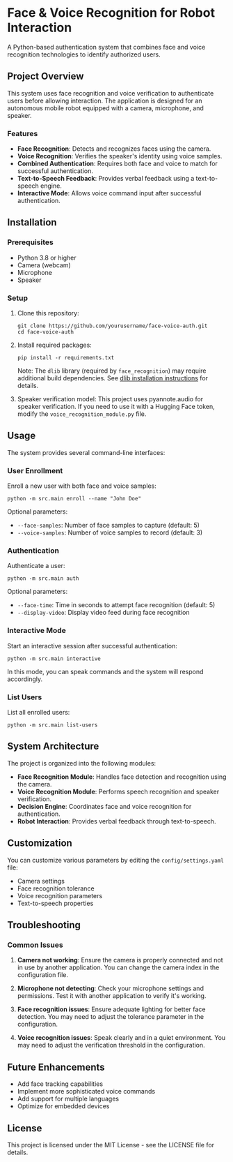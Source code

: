 # Face & Voice Recognition for Robot Interaction

A Python-based authentication system that combines face and voice recognition technologies to identify authorized users.

## Project Overview

This system uses face recognition and voice verification to authenticate users before allowing interaction. The application is designed for an autonomous mobile robot equipped with a camera, microphone, and speaker.

### Features

- **Face Recognition**: Detects and recognizes faces using the camera.
- **Voice Recognition**: Verifies the speaker's identity using voice samples.
- **Combined Authentication**: Requires both face and voice to match for successful authentication.
- **Text-to-Speech Feedback**: Provides verbal feedback using a text-to-speech engine.
- **Interactive Mode**: Allows voice command input after successful authentication.

## Installation

### Prerequisites

- Python 3.8 or higher
- Camera (webcam)
- Microphone
- Speaker

### Setup

1. Clone this repository:
   ```
   git clone https://github.com/yourusername/face-voice-auth.git
   cd face-voice-auth
   ```

2. Install required packages:
   ```
   pip install -r requirements.txt
   ```

   Note: The `dlib` library (required by `face_recognition`) may require additional build dependencies. See [dlib installation instructions](https://github.com/davisking/dlib#installation) for details.

3. Speaker verification model:
   This project uses pyannote.audio for speaker verification. If you need to use it with a Hugging Face token, modify the `voice_recognition_module.py` file.

## Usage

The system provides several command-line interfaces:

### User Enrollment

Enroll a new user with both face and voice samples:

```
python -m src.main enroll --name "John Doe"
```

Optional parameters:
- `--face-samples`: Number of face samples to capture (default: 5)
- `--voice-samples`: Number of voice samples to record (default: 3)

### Authentication

Authenticate a user:

```
python -m src.main auth
```

Optional parameters:
- `--face-time`: Time in seconds to attempt face recognition (default: 5)
- `--display-video`: Display video feed during face recognition

### Interactive Mode

Start an interactive session after successful authentication:

```
python -m src.main interactive
```

In this mode, you can speak commands and the system will respond accordingly.

### List Users

List all enrolled users:

```
python -m src.main list-users
```

## System Architecture

The project is organized into the following modules:

- **Face Recognition Module**: Handles face detection and recognition using the camera.
- **Voice Recognition Module**: Performs speech recognition and speaker verification.
- **Decision Engine**: Coordinates face and voice recognition for authentication.
- **Robot Interaction**: Provides verbal feedback through text-to-speech.

## Customization

You can customize various parameters by editing the `config/settings.yaml` file:

- Camera settings
- Face recognition tolerance
- Voice recognition parameters
- Text-to-speech properties

## Troubleshooting

### Common Issues

1. **Camera not working**: Ensure the camera is properly connected and not in use by another application. You can change the camera index in the configuration file.

2. **Microphone not detecting**: Check your microphone settings and permissions. Test it with another application to verify it's working.

3. **Face recognition issues**: Ensure adequate lighting for better face detection. You may need to adjust the tolerance parameter in the configuration.

4. **Voice recognition issues**: Speak clearly and in a quiet environment. You may need to adjust the verification threshold in the configuration.

## Future Enhancements

- Add face tracking capabilities
- Implement more sophisticated voice commands
- Add support for multiple languages
- Optimize for embedded devices

## License

This project is licensed under the MIT License - see the LICENSE file for details.
